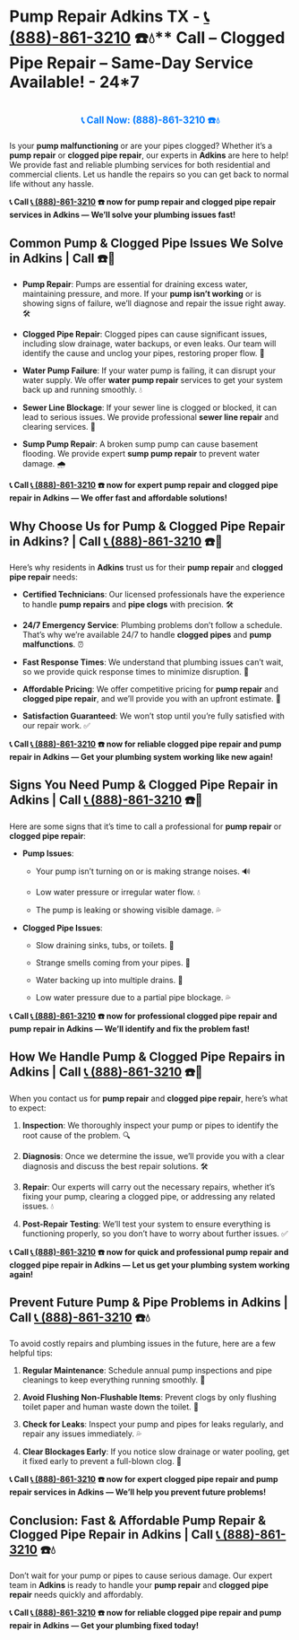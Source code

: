 # Pump Repair Adkins TX - [📞 (888)-861-3210](https://plumbing-texas-3210.netlify.app) ☎️💧** Call –  Clogged Pipe Repair – Same-Day Service Available! - 24*7
# 

<p align="center" style="font-size: 1.2em; font-weight: bold; margin: 20px 0;">
  <a href="https://plumbing-texas-3210.netlify.app" target="_blank" style="color: #007BFF; text-decoration: none;">📞 Call Now: (888)-861-3210 ☎️💧</a>
</p>

Is your **pump malfunctioning** or are your pipes clogged? Whether it’s a **pump repair** or **clogged pipe repair**, our experts in **Adkins** are here to help! We provide fast and reliable plumbing services for both residential and commercial clients. Let us handle the repairs so you can get back to normal life without any hassle.

**📞 Call [📞 (888)-861-3210](https://plumbing-texas-3210.netlify.app) ☎️ now for **pump repair** and **clogged pipe repair** services in Adkins — We’ll solve your plumbing issues fast!**

## **Common Pump & Clogged Pipe Issues We Solve in Adkins | Call  ☎️🔧**

- **Pump Repair**: Pumps are essential for draining excess water, maintaining pressure, and more. If your **pump isn’t working** or is showing signs of failure, we’ll diagnose and repair the issue right away. 🛠️

- **Clogged Pipe Repair**: Clogged pipes can cause significant issues, including slow drainage, water backups, or even leaks. Our team will identify the cause and unclog your pipes, restoring proper flow. 🚰

- **Water Pump Failure**: If your water pump is failing, it can disrupt your water supply. We offer **water pump repair** services to get your system back up and running smoothly. 💧

- **Sewer Line Blockage**: If your sewer line is clogged or blocked, it can lead to serious issues. We provide professional **sewer line repair** and clearing services. 🚽

- **Sump Pump Repair**: A broken sump pump can cause basement flooding. We provide expert **sump pump repair** to prevent water damage. 🌧️

**📞 Call [📞 (888)-861-3210](https://plumbing-texas-3210.netlify.app) ☎️ now for expert **pump repair** and **clogged pipe repair** in Adkins — We offer fast and affordable solutions!**

## **Why Choose Us for Pump & Clogged Pipe Repair in Adkins? | Call [📞 (888)-861-3210](https://plumbing-texas-3210.netlify.app) ☎️🌟**

Here’s why residents in **Adkins** trust us for their **pump repair** and **clogged pipe repair** needs:

- **Certified Technicians**: Our licensed professionals have the experience to handle **pump repairs** and **pipe clogs** with precision. 🛠️

- **24/7 Emergency Service**: Plumbing problems don’t follow a schedule. That’s why we’re available 24/7 to handle **clogged pipes** and **pump malfunctions**. ⏰

- **Fast Response Times**: We understand that plumbing issues can’t wait, so we provide quick response times to minimize disruption. 🚨

- **Affordable Pricing**: We offer competitive pricing for **pump repair** and **clogged pipe repair**, and we’ll provide you with an upfront estimate. 💸

- **Satisfaction Guaranteed**: We won’t stop until you’re fully satisfied with our repair work. ✅

**📞 Call [📞 (888)-861-3210](https://plumbing-texas-3210.netlify.app) ☎️ now for reliable **clogged pipe repair** and **pump repair** in Adkins — Get your plumbing system working like new again!**

## **Signs You Need Pump & Clogged Pipe Repair in Adkins | Call [📞 (888)-861-3210](https://plumbing-texas-3210.netlify.app) ☎️🚨**

Here are some signs that it’s time to call a professional for **pump repair** or **clogged pipe repair**:

- **Pump Issues**: 

  - Your pump isn’t turning on or is making strange noises. 🔊

  - Low water pressure or irregular water flow. 💧

  - The pump is leaking or showing visible damage. 💦

- **Clogged Pipe Issues**: 

  - Slow draining sinks, tubs, or toilets. 🚿

  - Strange smells coming from your pipes. 🌱

  - Water backing up into multiple drains. 🚰

  - Low water pressure due to a partial pipe blockage. 💦

**📞 Call [📞 (888)-861-3210](https://plumbing-texas-3210.netlify.app) ☎️ now for professional **clogged pipe repair** and **pump repair** in Adkins — We’ll identify and fix the problem fast!**

## **How We Handle Pump & Clogged Pipe Repairs in Adkins | Call [📞 (888)-861-3210](https://plumbing-texas-3210.netlify.app) ☎️🔧**

When you contact us for **pump repair** and **clogged pipe repair**, here’s what to expect:

1. **Inspection**: We thoroughly inspect your pump or pipes to identify the root cause of the problem. 🔍

2. **Diagnosis**: Once we determine the issue, we’ll provide you with a clear diagnosis and discuss the best repair solutions. 🛠️

3. **Repair**: Our experts will carry out the necessary repairs, whether it’s fixing your pump, clearing a clogged pipe, or addressing any related issues. 💧

4. **Post-Repair Testing**: We’ll test your system to ensure everything is functioning properly, so you don’t have to worry about further issues. ✅

**📞 Call [📞 (888)-861-3210](https://plumbing-texas-3210.netlify.app) ☎️ now for quick and professional **pump repair** and **clogged pipe repair** in Adkins — Let us get your plumbing system working again!**

## **Prevent Future Pump & Pipe Problems in Adkins | Call [📞 (888)-861-3210](https://plumbing-texas-3210.netlify.app) ☎️💧**

To avoid costly repairs and plumbing issues in the future, here are a few helpful tips:

1. **Regular Maintenance**: Schedule annual pump inspections and pipe cleanings to keep everything running smoothly. 🔧

2. **Avoid Flushing Non-Flushable Items**: Prevent clogs by only flushing toilet paper and human waste down the toilet. 🚽

3. **Check for Leaks**: Inspect your pump and pipes for leaks regularly, and repair any issues immediately. 💦

4. **Clear Blockages Early**: If you notice slow drainage or water pooling, get it fixed early to prevent a full-blown clog. 🚰

**📞 Call [📞 (888)-861-3210](https://plumbing-texas-3210.netlify.app) ☎️ now for expert **clogged pipe repair** and **pump repair** services in Adkins — We’ll help you prevent future problems!**

## **Conclusion: Fast & Affordable Pump Repair & Clogged Pipe Repair in Adkins | Call [📞 (888)-861-3210](https://plumbing-texas-3210.netlify.app) ☎️💧**

Don’t wait for your pump or pipes to cause serious damage. Our expert team in **Adkins** is ready to handle your **pump repair** and **clogged pipe repair** needs quickly and affordably.

**📞 Call [📞 (888)-861-3210](https://plumbing-texas-3210.netlify.app) ☎️ now for reliable **clogged pipe repair** and **pump repair** in Adkins — Get your plumbing fixed today!**
